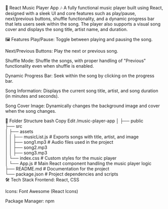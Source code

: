 🎵 React Music Player App 🎶
A fully functional music player built using React, designed with a sleek UI and core features such as play/pause, next/previous buttons, shuffle functionality, and a dynamic progress bar that lets users seek within the song. The player also supports a visual song cover and displays the song title, artist name, and duration.

🖼️ Features
Play/Pause: Toggle between playing and pausing the song.

Next/Previous Buttons: Play the next or previous song.

Shuffle Mode: Shuffle the songs, with proper handling of "Previous" functionality even when shuffle is enabled.

Dynamic Progress Bar: Seek within the song by clicking on the progress bar.

Song Information: Displays the current song title, artist, and song duration (in minutes and seconds).

Song Cover Image: Dynamically changes the background image and cover when the song changes.

📁 Folder Structure
bash
Copy
Edit
/music-player-app
│
├── public  
├── src  
│ ├── assets  
│ │ ├── musicList.js # Exports songs with title, artist, and image  
│ │ ├── song1.mp3 # Audio files used in the project  
│ │ ├── song2.mp3  
│ │ ├── song3.mp3  
│ └── index.css # Custom styles for the music player  
│ └── App.js # Main React component handling the music player logic  
├── README.md # Documentation for the project  
└── package.json # Project dependencies and scripts  
🛠️ Tech Stack
Frontend: React, CSS

Icons: Font Awesome (React Icons)

Package Manager: npm
